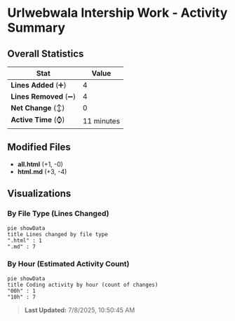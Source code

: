 # Urlwebwala Intership Work - Activity Summary 

## Overall Statistics

| Stat                   | Value                                                             |
| ---------------------- | ----------------------------------------------------------------- |
| **Lines Added** (➕)   | 4                                          |
| **Lines Removed** (➖) | 4                                        |
| **Net Change** (↕)    | 0                |
| **Active Time** (⌚)   | 11 minutes |


## Modified Files
- **all.html** (+1, -0)
- **html.md** (+3, -4)

## Visualizations

### By File Type (Lines Changed)

```mermaid
pie showData
title Lines changed by file type
".html" : 1
".md" : 7
```

### By Hour (Estimated Activity Count)

```mermaid
pie showData
title Coding activity by hour (count of changes)
"00h" : 1
"10h" : 7
```


> **Last Updated:** 7/8/2025, 10:50:45 AM